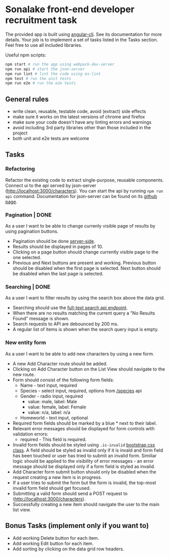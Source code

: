 # Sonalake front-end developer recruitment task

The provided app is built using [angular-cli](https://github.com/angular/angular-cli). See its documentation for more details. Your job is to implement a set of tasks listed in the Tasks section. Feel free to use all included libraries.

Useful npm scripts:

```bash
npm start # run the app using webpack-dev-server
npm run api # start the json-server
npm run lint # lint the code using es-lint
npm test # run the unit tests
npm run e2e # run the e2e tests
```

## General rules

- write clean, reusable, testable code, avoid (extract) side effects
- make sure it works on the latest versions of chrome and firefox
- make sure your code doesn't have any linting errors and warnings
- avoid including 3rd party libraries other than those included in the project
- both unit and e2e tests are welcome

## Tasks

### Refactoring

Refactor the existing code to extract single-purpose, reusable components. Connect ui to the api served by json-server ([http://localhost:3000/characters](http://localhost:3000/characters)). You can start the api by running `npm run api` command. Documentation for json-server can be found on its [github page](https://github.com/typicode/json-server).

### Pagination | DONE

As a user I want to be able to change currenly visible page of results by using pagination buttons.

- Pagination should be done [server-side](https://github.com/typicode/json-server#paginate).
- Results should be displayed in pages of 10.
- Clicking on a page button should change currently visible page to the one selected.
- Previous and Next buttons are present and working. Previous button should be disabled when the first page is selected. Next button should be disabled when the last page is selected.

### Searching | DONE

As a user I want to filter results by using the search box above the data grid.

- Searching should use the [full-text search api endpoint](https://github.com/typicode/json-server#full-text-search).
- When there are no results matching the current query a "No Results Found" message is shown.
- Search requests to API are debounced by 200 ms.
- A regular list of items is shown when the search query input is empty.

### New entity form

As a user I want to be able to add new characters by using a new form.

- A new Add Character route should be added.
- Clicking on Add Character button on the List View should navigate to the new route.
- Form should consist of the following form fields:
  - Name - text input, required
  - Species - select input, required, options from [/species](http://localhost:3000/species) api
  - Gender - radio input, required
    - value: male, label: Male
    - value: female, label: Female
    - value: n/a, label: n/a
  - Homeworld - text input, optional
- Required form fields should be marked by a blue \* next to their label.
- Relevant error messages should be displayed for form controls with validation errors:
  - required - This field is required.
- Invalid form fields should be styled using `.is-invalid` [bootstrap css class](https://getbootstrap.com/docs/4.1/components/forms/#server-side). A field should be styled as invalid only if it is invald and form field has been touched or user has tried to submit an invalid form. Similiar logic should be applied to the visibility of error messages - an error message should be displayed only if a form field is styled as invalid.
- Add Character form submit button should only be disabled when the request creating a new item is in progress.
- If a user tries to submit the form but the form is invalid, the top-most invalid form field should get focused.
- Submitting a valid form should send a POST request to ([http://localhost:3000/characters](http://localhost:3000/characters)).
- Successfully creating a new item should navigate the user to the main list view.

## Bonus Tasks (implement only if you want to)

- Add working Delete button for each item.
- Add working Edit button for each item.
- Add sorting by clicking on the data grid row headers.
